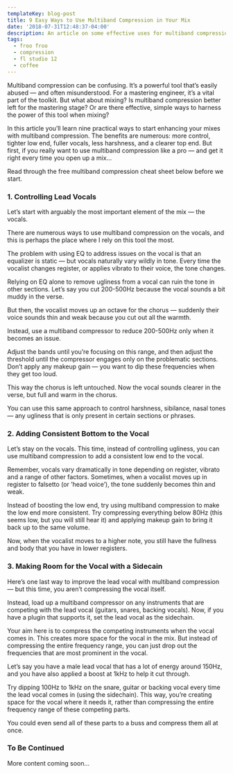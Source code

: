 ```yaml
---
templateKey: blog-post
title: 9 Easy Ways to Use Multiband Compression in Your Mix
date: '2018-07-31T12:48:37-04:00'
description: An article on some effective uses for multiband compression in your mix.
tags:
  - froo froo
  - compression
  - fl studio 12
  - coffee
---
```

Multiband compression can be confusing. It’s a powerful tool that’s easily abused — and often misunderstood. For a mastering engineer, it’s a vital part of the toolkit. But what about mixing? Is multiband compression better left for the mastering stage? Or are there effective, simple ways to harness the power of this tool when mixing?

In this article you’ll learn nine practical ways to start enhancing your mixes with multiband compression. The benefits are numerous: more control, tighter low end, fuller vocals, less harshness, and a clearer top end. But first, if you really want to use multiband compression like a pro — and get it right every time you open up a mix…

Read through the free multiband compression cheat sheet below before we start.

### 1. Controlling Lead Vocals

Let’s start with arguably the most important element of the mix — the vocals.

There are numerous ways to use multiband compression on the vocals, and this is perhaps the place where I rely on this tool the most.

The problem with using EQ to address issues on the vocal is that an equalizer is static — but vocals naturally vary wildly in tone. Every time the vocalist changes register, or applies vibrato to their voice, the tone changes.

Relying on EQ alone to remove ugliness from a vocal can ruin the tone in other sections. Let’s say you cut 200-500Hz because the vocal sounds a bit muddy in the verse.

But then, the vocalist moves up an octave for the chorus — suddenly their voice sounds thin and weak because you cut out all the warmth.

Instead, use a multiband compressor to reduce 200-500Hz only when it becomes an issue.

Adjust the bands until you’re focusing on this range, and then adjust the threshold until the compressor engages only on the problematic sections. Don’t apply any makeup gain — you want to dip these frequencies when they get too loud.

This way the chorus is left untouched. Now the vocal sounds clearer in the verse, but full and warm in the chorus.

You can use this same approach to control harshness, sibilance, nasal tones — any ugliness that is only present in certain sections or phrases.

### 2. Adding Consistent Bottom to the Vocal

Let’s stay on the vocals. This time, instead of controlling ugliness, you can use multiband compression to add a consistent low end to the vocal.

Remember, vocals vary dramatically in tone depending on register, vibrato and a range of other factors. Sometimes, when a vocalist moves up in register to falsetto (or ’head voice’), the tone suddenly becomes thin and weak.

Instead of boosting the low end, try using multiband compression to make the low end more consistent. Try compressing everything below 80Hz (this seems low, but you will still hear it) and applying makeup gain to bring it back up to the same volume.

Now, when the vocalist moves to a higher note, you still have the fullness and body that you have in lower registers.

### 3. Making Room for the Vocal with a Sidecain

Here’s one last way to improve the lead vocal with multiband compression — but this time, you aren’t compressing the vocal itself.

Instead, load up a multiband compressor on any instruments that are competing with the lead vocal (guitars, snares, backing vocals). Now, if you have a plugin that supports it, set the lead vocal as the sidechain.

Your aim here is to compress the competing instruments when the vocal comes in. This creates more space for the vocal in the mix. But instead of compressing the entire frequency range, you can just drop out the frequencies that are most prominent in the vocal.

Let’s say you have a male lead vocal that has a lot of energy around 150Hz, and you have also applied a boost at 1kHz to help it cut through.

Try dipping 100Hz to 1kHz on the snare, guitar or backing vocal every time the lead vocal comes in (using the sidechain). This way, you’re creating space for the vocal where it needs it, rather than compressing the entire frequency range of these competing parts.

You could even send all of these parts to a buss and compress them all at once.

### To Be Continued
More content coming soon...
